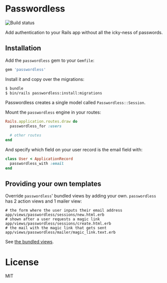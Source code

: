 # Passwordless

<img src='https://travis-ci.org/mikker/passwordless.svg?branch=master' alt='Build status' />

Add authentication to your Rails app without all the icky-ness of passwords.

## Installation

Add the `passwordless` gem to your `Gemfile`:

```ruby
gem 'passwordless'
```

Install it and copy over the migrations:

```sh
$ bundle
$ bin/rails passwordless:install:migrations
```

Passwordless creates a single model called `Passwordless::Session`.

Mount the `passwordless` engine in your routes:

```ruby
Rails.application.routes.draw do
  passwordless_for :users

  # other routes
end
```

And specify which field on your user record is the email field with:

```ruby
class User < ApplicationRecord
  passwordless_with :email
end
```

## Providing your own templates

Override `passwordless`' bundled views by adding your own. `passwordless` has 2 action views and 1 mailer view:

```
# the form where the user inputs their email address
app/views/passwordless/sessions/new.html.erb
# shown after a user requests a magic link
app/views/passwordless/sessions/create.html.erb
# the mail with the magic link that gets sent
app/views/passwordless/mailer/magic_link.text.erb
```

See [the bundled views](https://github.com/mikker/passwordless/tree/master/app/views/passwordless).

# License

MIT
